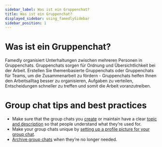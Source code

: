 ```yaml
---
sidebar_label: Was ist ein Gruppenchat?
title: Was ist ein Gruppenchat?
displayed_sidebar: using_famedlySidebar
sidebar_position: 1
---
```


# Was ist ein Gruppenchat?

<Translate>Famedly organisiert Unterhaltungen zwischen mehreren Personen in Gruppenchats. Gruppenchats sorgen für Ordnung und Übersichtlichkeit bei der Arbeit. Erstellen Sie themenbasierte Gruppenchats oder Gruppenchats für Teams, um die Zusammenarbeit zu fördern - Gruppenchats helfen Ihnen den Arbeitsalltag besser zu organisieren, Aufgaben zu verteilen, Entscheidungen schneller zu treffen und somit die Arbeit voranzutreiben.</Translate>

# Group chat **tips and best practices**

- Make sure that the group chats you [create](https://www.notion.so/Create-a-group-chat-Gruppenchat-erstellen-f46d9e68dbab41d98cd5090d3f084ff2) or maintain have a clear [topic and description](https://www.notion.so/Set-a-group-subject-or-description-Gruppenbetreff-oder-Beschreibung-bearbeiten-8ac0fd2a5b734eb18b8b5ce1671e1a11) so that people understand what they’re used for.
- Make your group chats unique by [setting up a profile picture for your group chat](https://www.notion.so/Set-or-change-group-picture-Gruppenbild-festlegen-oder-ndern-67ac760d50454c1882748be5157496ad).
- [Archive group chats](https://www.notion.so/Delete-a-group-Gruppe-l-schen-aec15bdf8150471198cb332203dee3cf) when they’re no longer needed.
